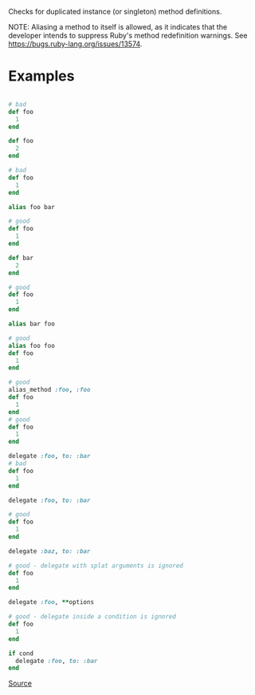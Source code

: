 
Checks for duplicated instance (or singleton) method
definitions.

NOTE: Aliasing a method to itself is allowed, as it indicates that
the developer intends to suppress Ruby's method redefinition warnings.
See https://bugs.ruby-lang.org/issues/13574.

# Examples

```ruby

# bad
def foo
  1
end

def foo
  2
end

# bad
def foo
  1
end

alias foo bar

# good
def foo
  1
end

def bar
  2
end

# good
def foo
  1
end

alias bar foo

# good
alias foo foo
def foo
  1
end

# good
alias_method :foo, :foo
def foo
  1
end
# good
def foo
  1
end

delegate :foo, to: :bar
# bad
def foo
  1
end

delegate :foo, to: :bar

# good
def foo
  1
end

delegate :baz, to: :bar

# good - delegate with splat arguments is ignored
def foo
  1
end

delegate :foo, **options

# good - delegate inside a condition is ignored
def foo
  1
end

if cond
  delegate :foo, to: :bar
end
```

[Source](http://www.rubydoc.info/gems/rubocop/RuboCop/Cop/Lint/DuplicateMethods)